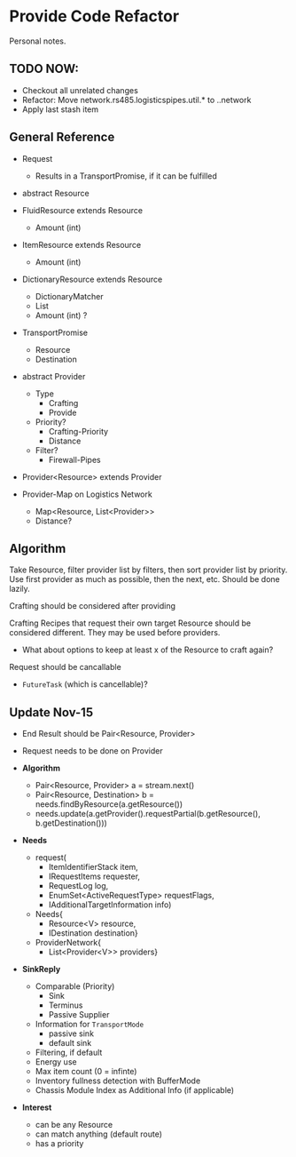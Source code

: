 Provide Code Refactor
=====================

Personal notes.

TODO NOW:
---------

* Checkout all unrelated changes
* Refactor: Move network.rs485.logisticspipes.util.* to ..network
* Apply last stash item


General Reference
-----------------

* Request
  - Results in a TransportPromise, if it can be fulfilled

* abstract Resource

* FluidResource extends Resource
  - Amount (int)

* ItemResource extends Resource
  - Amount (int)

* DictionaryResource extends Resource
  - DictionaryMatcher
  - List<ItemResource>
  - Amount (int) ?

* TransportPromise
  - Resource
  - Destination

* abstract Provider
  - Type
    + Crafting
    + Provide
  - Priority?
    + Crafting-Priority
    + Distance
  - Filter?
    + Firewall-Pipes
    
* Provider\<Resource> extends Provider

* Provider-Map on Logistics Network
  - Map\<Resource, List\<Provider>>
  - Distance?

Algorithm
---------

Take Resource, filter provider list by filters, then sort provider list by priority. Use first provider as much as possible, then the next, etc. Should be done lazily.

Crafting should be considered after providing

Crafting Recipes that request their own target Resource should be considered different. They may be used before providers.
- What about options to keep at least x of the Resource to craft again?

Request should be cancallable
- `FutureTask` (which is cancellable)?


Update Nov-15
-------------

* End Result should be Pair<Resource, Provider>
* Request needs to be done on Provider

* **Algorithm**
  - Pair\<Resource, Provider> a = stream.next()
  - Pair\<Resource, Destination> b = needs.findByResource(a.getResource())
  - needs.update(a.getProvider().requestPartial(b.getResource(), b.getDestination()))

* **Needs**
  - request(
    + ItemIdentifierStack item,
    + IRequestItems requester,
    + RequestLog log,
    + EnumSet\<ActiveRequestType> requestFlags,
    + IAdditionalTargetInformation info)
  - Needs{
    + Resource\<V> resource,
    + IDestination destination}
  - ProviderNetwork{
    + List\<Provider\<V>> providers}

* **SinkReply**
  - Comparable (Priority)
    + Sink
    + Terminus
    + Passive Supplier
  - Information for `TransportMode`
    + passive sink
    + default sink
  - Filtering, if default
  - Energy use
  - Max item count (0 = infinte)
  - Inventory fullness detection with BufferMode
  - Chassis Module Index as Additional Info (if applicable)

* **Interest**
  - can be any Resource
  - can match anything (default route)
  - has a priority
